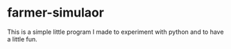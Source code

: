 # farmer-simulaor
This is a simple little program I made to experiment with python and to have a little fun.
